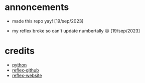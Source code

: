 # annoncements

- made this repo yay! [19/sep/2023]

- my reflex broke so can't update numbertally ☹ [19/sep/2023]

# credits

- [python](https://python.org)
- [reflex-github](https://github.com/reflex-dev/reflex)
- [reflex-website](https://reflex-dev.org)